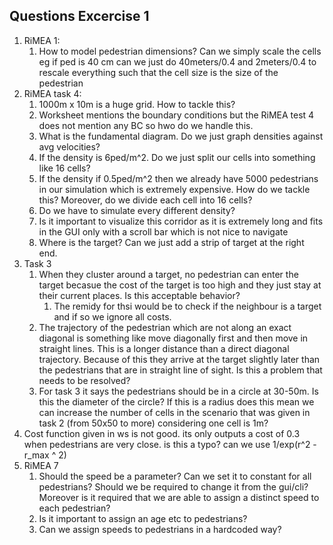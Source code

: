 ## Questions Excercise 1
1. RiMEA 1:
   1. How to model pedestrian dimensions? Can we simply scale the cells eg if ped is 40 cm can we just do 40meters/0.4 and 2meters/0.4 to rescale everything such that the cell size is the size of the pedestrian
2. RiMEA task 4:
   1. 1000m x 10m is a huge grid. How to tackle this?
   2. Worksheet mentions the boundary conditions but the RiMEA test 4 does not mention any BC so hwo do we handle this.
   3. What is the fundamental diagram. Do we just graph densities against avg velocities?
   4. If the density is 6ped/m^2. Do we just split our cells into something like 16 cells?
   5. If the density if 0.5ped/m^2 then we already have 5000 pedestrians in our simulation which is extremely expensive. How do we tackle this? Moreover, do we divide each cell into 16 cells?
   6. Do we have to simulate every different density?
   7. Is it important to visualize this corridor as it is extremely long and fits in the GUI only with a scroll bar which is not nice to navigate
   8. Where is the target? Can we just add a strip of target at the right end.
3. Task 3
   1. When they cluster around a target, no pedestrian can enter the target becasue the cost of the target is too high and they just stay at their current places. Is this acceptable behavior?
      1. The remidy for thsi would be to check if the neighbour is a target and if so we ignore all costs.
   2. The trajectory of the pedestrian which are not along an exact diagonal is something like move diagonally first and then move in straight lines. This is a longer distance than a direct diagonal trajectory. Because of this they arrive at the target slightly later than the pedestrians that are in straight line of sight. Is this a problem that needs to be resolved? 
   3. For task 3 it says the pedestrians should be in a circle at 30-50m. Is this the diameter of the circle? If this is a radius does this mean we can increase the number of cells in the scenario that was given in task 2 (from 50x50 to more) considering one cell is 1m?
4. Cost function given in ws is not good. its only outputs a cost of 0.3 when pedestrians are very close. is this a typo? can we use 1/exp(r^2 - r_max ^ 2)
5. RiMEA 7
   1. Should the speed be a parameter? Can we set it to constant for all pedestrians? Should we be required to change it from the gui/cli? Moreover is it required that we are able to assign a distinct speed to each pedestrian?
   2. Is it important to assign an age etc to pedestrians?
   3. Can we assign speeds to pedestrians in a hardcoded way?
